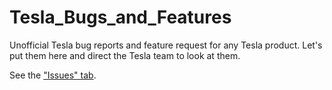 # Tesla_Bugs_and_Features
Unofficial Tesla bug reports and feature request for any Tesla product. Let's put them here and direct the Tesla team to look at them.

See the ["Issues" tab](https://github.com/ElectricRCAircraftGuy/Tesla_Bugs_and_Features/issues).
